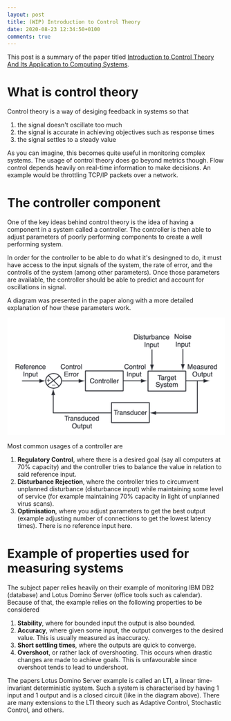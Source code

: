```yaml
---
layout: post
title: (WIP) Introduction to Control Theory
date: 2020-08-23 12:34:50+0100
comments: true
---
```


This post is a summary of the paper titled [Introduction to Control Theory And Its Application to Computing Systems](https://www.eecs.umich.edu/courses/eecs571/reading/control-to-computer-zaher.pdf).

# What is control theory
Control theory is a way of desiging feedback in systems so that
1. the signal doesn't oscillate too much
2. the signal is accurate in achieving objectives such as response times
3. the signal settles to a steady value

As you can imagine, this becomes quite useful in monitoring complex systems.
The usage of control theory does go beyond metrics though.
Flow control depends heavily on real-time information to make decisions.
An example would be throttling TCP/IP packets over a network.

# The controller component

One of the key ideas behind control theory is the idea of having a component in a system called a controller.
The controller is then able to adjust parameters of poorly performing components to create a well performing system.

In order for the controller to be able to do what it's desingned to do, it must have access to the input signals of the system, the rate of error, and the controlls of the system (among other parameters).
Once those parameters are available, the controller should be able to predict and account for oscillations in signal.

A diagram was presented in the paper along with a more detailed explanation of how these parameters work.

![Diagram of controller inputs and outputs](/assets/diagrams/control-theory-intro-diagram.png "Diagram of controller inputs and outputs")

Most common usages of a controller are
1. **Regulatory Control**, where there is a desired goal (say all computers at 70% capacity) and the controller tries to balance the value in relation to said reference input.
2. **Disturbance Rejection**, where the controller tries to circumvent unplanned disturbance (disturbance input) while maintaining some level of service (for example maintaining 70% capacity in light of unplanned virus scans).
3. **Optimisation**, where you adjust parameters to get the best output (example adjusting number of connections to get the lowest latency times).
There is no reference input here.

# Example of properties used for measuring systems

The subject paper relies heavily on their example of monitoring IBM DB2 (database) and Lotus Domino Server (office tools such as calendar).
Because of that, the example relies on the following properties to be considered
1. **Stability**, where for bounded input the output is also bounded.
2. **Accuracy**, where given some input, the output converges to the desired value.
This is usually measured as inaccuracy.
3. **Short settling times**, where the outputs are quick to converge.
4. **Overshoot**, or rather lack of overshooting.
This occurs when drastic changes are made to achieve goals.
This is unfavourable since overshoot tends to lead to undershoot.

The papers Lotus Domino Server example is called an LTI, a linear time-invariant deterministic system.
Such a system is characterised by having 1 input and 1 output and is a closed circuit (like in the diagram above).
There are many extensions to the LTI theory such as Adaptive Control, Stochastic Control, and others.


